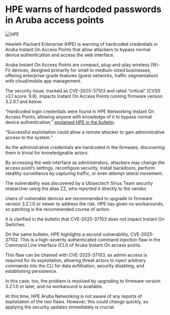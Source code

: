 # HPE warns of hardcoded passwords in Aruba access points

![HPE](https://www.bleepstatic.com/content/hl-images/2024/01/24/hpe-header.jpg)

Hewlett-Packard Enterprise (HPE) is warning of hardcoded credentials in Aruba Instant On Access Points that allow attackers to bypass normal device authentication and access the web interface.

Aruba Instant On Access Points are compact, plug-and-play wireless (Wi-Fi) devices, designed primarily for small to medium-sized businesses, offering enterprise-grade features (guest networks, traffic segmentation) with cloud/mobile app management.

The security issue, tracked as CVE-2025-37103 and rated “critical” (CVSS v3.1 score: 9.8), impacts Instant On Access Points running firmware version 3.2.0.1 and below.

“Hardcoded login credentials were found in HPE Networking Instant On Access Points, allowing anyone with knowledge of it to bypass normal device authentication,” [explained HPE in the bulletin](https://support.hpe.com/hpesc/public/docDisplay?docId=hpesbnw04894en%5Fus&docLocale=en%5FUS).

“Successful exploitation could allow a remote attacker to gain administrative access to the system.”

As the administrative credentials are hardcoded in the firmware, discovering them is trivial for knowledgeable actors.

By accessing the web interface as administrators, attackers may change the access point’s settings, reconfigure security, install backdoors, perform stealthy surveillance by capturing traffic, or even attempt lateral movement.

The vulnerability was discovered by a Ubisectech Sirius Team security researcher using the alias ZZ, who reported it directly to the vendor.

Users of vulnerable devices are recommended to upgrade to firmware version 3.2.1.0 or newer to address the risk. HPE has given no workarounds, so patching is the recommended course of action.

It is clarified in the bulletin that CVE-2025-37103 does not impact Instant On Switches.

On the same bulletin, HPE highlights a second vulnerability, CVE-2025-37102\. This is a high-severity authenticated command injection flaw in the Command Line Interface (CLI) of Aruba Instant On access points.

This flaw can be chained with CVE-2025-37103, as admin access is required for its exploitation, allowing threat actors to inject arbitrary commands into the CLI for data exfiltration, security disabling, and establishing persistence.

In this case, too, the problem is resolved by upgrading to firmware version 3.2.1.0 or later, and no workaround is available.

At this time, HPE Aruba Networking is not aware of any reports of exploitation of the two flaws. However, this could change quickly, so applying the security updates immediately is crucial.